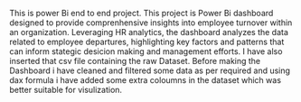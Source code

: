 This is power Bi end to end project.
This project is Power Bi dashboard designed to provide comprenhensive insights into employee turnover within an organization. Leveraging HR analytics, the dashboard analyzes the data related to employee departures, highlighting key factors and patterns that can inform stategic desicion making and management efforts.
I have also inserted that csv file containing the raw Dataset. Before making the Dashboard i have cleaned and filtered some data as per required and using dax formula i have added some extra coloumns in the dataset which was better suitable for visulization.
